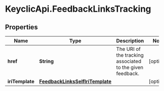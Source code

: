 # KeyclicApi.FeedbackLinksTracking

## Properties
Name | Type | Description | Notes
------------ | ------------- | ------------- | -------------
**href** | **String** | The URI of the tracking associated to the given feedback. | [optional] 
**iriTemplate** | [**FeedbackLinksSelfIriTemplate**](FeedbackLinksSelfIriTemplate.md) |  | [optional] 


